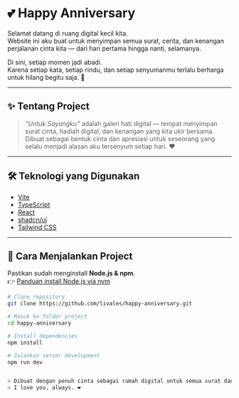 # 💕 Happy Anniversary

Selamat datang di ruang digital kecil kita.  
Website ini aku buat untuk menyimpan semua surat, cerita, dan kenangan perjalanan cinta kita — dari hari pertama hingga nanti, selamanya.

Di sini, setiap momen jadi abadi.  
Karena setiap kata, setiap rindu, dan setiap senyumanmu terlalu berharga untuk hilang begitu saja. 🌸

---

## ✨ Tentang Project

> _“Untuk Sayangku”_ adalah galeri hati digital — tempat menyimpan surat cinta, hadiah digital, dan kenangan yang kita ukir bersama.  
> Dibuat sebagai bentuk cinta dan apresiasi untuk seseorang yang selalu menjadi alasan aku tersenyum setiap hari. ❤️

---

## 🛠️ Teknologi yang Digunakan

- [Vite](https://vitejs.dev/)
- [TypeScript](https://www.typescriptlang.org/)
- [React](https://react.dev/)
- [shadcn/ui](https://ui.shadcn.com/)
- [Tailwind CSS](https://tailwindcss.com/)

---

## 🚀 Cara Menjalankan Project

Pastikan sudah menginstall **Node.js & npm**.  
👉 [Panduan install Node.js via nvm](https://github.com/nvm-sh/nvm#installing-and-updating)

```bash
# Clone repository
git clone https://github.com/livales/happy-anniversary.git

# Masuk ke folder project
cd happy-anniversary

# Install dependencies
npm install

# Jalankan server development
npm run dev


> Dibuat dengan penuh cinta sebagai rumah digital untuk semua surat dan kenangan kita.
> I love you, always. ❤️
```
